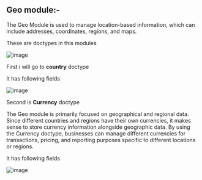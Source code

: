 ## Geo module:-


The Geo Module is used to manage location-based information, which can include addresses, coordinates, regions, and maps.

These are doctypes in this modules

![image](https://github.com/user-attachments/assets/8b6ef762-5a12-4af4-a6cb-81f5f4655c06)


First i will go to  **country** doctype 

It has following fields

![image](https://github.com/user-attachments/assets/fc2c43dd-0379-48f6-a153-b84e6a7da99f)



Second is **Currency** doctype

The Geo module is primarily focused on geographical and regional data. Since different countries and regions have their own currencies, it makes sense to store currency information alongside geographic data.
By using the Currency doctype, businesses can manage different currencies for transactions, pricing, and reporting purposes specific to different locations or regions.

It has following fields

![image](https://github.com/user-attachments/assets/1bc58646-c24d-4af3-9413-ce005cd4ec91)


